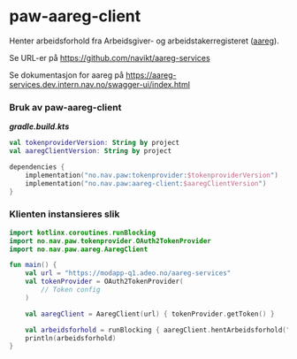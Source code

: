 # paw-aareg-client

Henter arbeidsforhold fra Arbeidsgiver- og arbeidstakerregisteret ([aareg](https://navikt.github.io/aareg/)).

Se URL-er på https://github.com/navikt/aareg-services

Se dokumentasjon for aareg på https://aareg-services.dev.intern.nav.no/swagger-ui/index.html

### Bruk av paw-aareg-client

**_gradle.build.kts_**

```kts
val tokenproviderVersion: String by project
val aaregClientVersion: String by project

dependencies {
    implementation("no.nav.paw:tokenprovider:$tokenproviderVersion")
    implementation("no.nav.paw:aareg-client:$aaregClientVersion")
}
```

### Klienten instansieres slik

```kt
import kotlinx.coroutines.runBlocking
import no.nav.paw.tokenprovider.OAuth2TokenProvider
import no.nav.paw.aareg.AaregClient

fun main() {
    val url = "https://modapp-q1.adeo.no/aareg-services"
    val tokenProvider = OAuth2TokenProvider(
        // Token config
    )

    val aaregClient = AaregClient(url) { tokenProvider.getToken() }

    val arbeidsforhold = runBlocking { aaregClient.hentArbeidsforhold("fnr", "callId") }
    println(arbeidsforhold)
}
```
